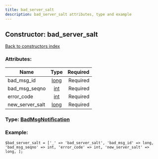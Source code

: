 ```yaml
---
title: bad_server_salt
description: bad_server_salt attributes, type and example
---
```

## Constructor: bad\_server\_salt  
[Back to constructors index](index.md)



### Attributes:

| Name     |    Type       | Required |
|----------|:-------------:|---------:|
|bad\_msg\_id|[long](../types/long.md) | Required|
|bad\_msg\_seqno|[int](../types/int.md) | Required|
|error\_code|[int](../types/int.md) | Required|
|new\_server\_salt|[long](../types/long.md) | Required|



### Type: [BadMsgNotification](../types/BadMsgNotification.md)


### Example:

```
$bad_server_salt = ['_' => 'bad_server_salt', 'bad_msg_id' => long, 'bad_msg_seqno' => int, 'error_code' => int, 'new_server_salt' => long, ];
```  

